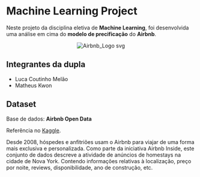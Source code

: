 # Machine Learning Project

Neste projeto da disciplina eletiva de **Machine Learning**, foi desenvolvida uma análise em cima do **modelo de precificação** do **Airbnb**.

<div style="text-align:center">

![Airbnb_Logo svg](https://user-images.githubusercontent.com/63018319/202255699-3b3eecc3-1df2-4d0f-a589-d7c8a623599b.png)

</div>

## Integrantes da dupla

- Luca Coutinho Melão
- Matheus Kwon

## Dataset

Base de dados: **Airbnb Open Data**

Referência no [Kaggle](https://www.kaggle.com/datasets/arianazmoudeh/airbnbopendata).

Desde 2008, hóspedes e anfitriões usam o Airbnb para viajar de uma forma mais exclusiva e personalizada. Como parte da iniciativa Airbnb Inside, este conjunto de dados descreve a atividade de anúncios de homestays na cidade de Nova York. Contendo informações relativas à localização, preço por noite, reviews, disponibilidade, ano de construção, etc.
